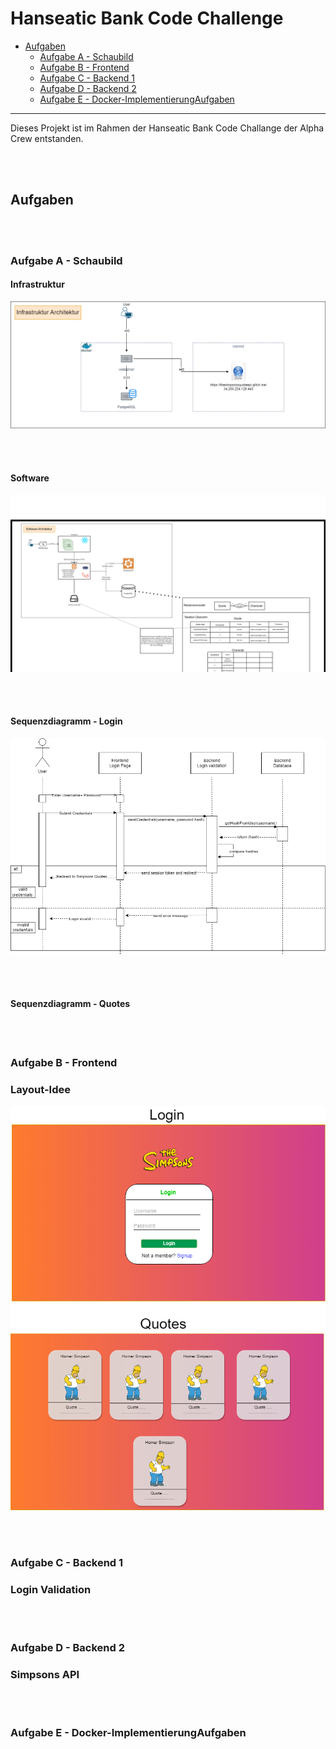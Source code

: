 # Hanseatic Bank Code Challenge
- [Aufgaben](#aufgaben)
	- [Aufgabe A - Schaubild](#aufgabe-a---schaubild)
	- [Aufgabe B - Frontend](#aufgabe-b---frontend)
    - [Aufgabe C - Backend 1](#aufgabe-b---backend-1)
    - [Aufgabe D - Backend 2](#aufgabe-d---backend-2)
    - [Aufgabe E - Docker-ImplementierungAufgaben](#aufgabe-e---docker-implementierungaufgaben)

---
Dieses Projekt ist im Rahmen der Hanseatic Bank Code Challange der Alpha Crew entstanden.

<br/><br/>
## Aufgaben

<br/><br/>
### Aufgabe A - Schaubild
#### Infrastruktur
<img src="./docs/img/AlphaProject.drawio.png">

<br/><br/>
#### Software 
<img src="./docs/img/software-architecture.png">

<br/><br/>
#### Sequenzdiagramm - Login
<img src= "./docs/img/sequenzdiagramm-login.drawio.png">

<br/><br/>
#### Sequenzdiagramm - Quotes


<br/><br/>
### Aufgabe B - Frontend
### Layout-Idee
<img src="./docs/img/Frontend-layout.drawio.png">

<br/><br/>
### Aufgabe C - Backend 1
### Login Validation

<br/><br/>
### Aufgabe D - Backend 2
### Simpsons API

<br/><br/>
### Aufgabe E - Docker-ImplementierungAufgaben
